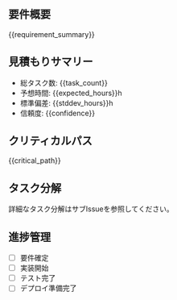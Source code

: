 ## 要件概要
{{requirement_summary}}

## 見積もりサマリー
- 総タスク数: {{task_count}}
- 予想時間: {{expected_hours}}h
- 標準偏差: {{stddev_hours}}h
- 信頼度: {{confidence}}

## クリティカルパス
{{critical_path}}

## タスク分解
詳細なタスク分解はサブIssueを参照してください。

## 進捗管理
- [ ] 要件確定
- [ ] 実装開始
- [ ] テスト完了
- [ ] デプロイ準備完了
